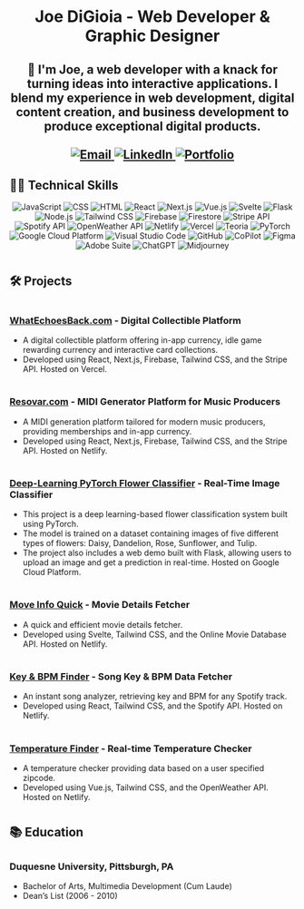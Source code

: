 ## <h1 align="center">Joe DiGioia - Web Developer & Graphic Designer</center>
<h2 align="center">
👋 I'm Joe, a web developer with a knack for turning ideas into interactive applications. I blend my experience in web development, digital content creation, and business development to produce exceptional digital products.

  <br />
  <br />
  <a href="mailto:joe.p.digioia@gmail.com">
    <img src="https://img.shields.io/badge/Email-D14836?style=for-the-badge&logo=gmail&logoColor=white" alt="Email">
  </a>
  <a href="https://www.linkedin.com/in/joe-digioia-420a9a2a/">
    <img src="https://img.shields.io/badge/LinkedIn-0077B5?style=for-the-badge&logo=linkedin&logoColor=white" alt="LinkedIn">
  </a>
  <a href="https://www.joedigioia.com">
    <img src="https://img.shields.io/badge/Portfolio-009688?style=for-the-badge&logo=google-chrome&logoColor=white" alt="Portfolio">
  </a>
</h2>
<h2>👨‍💻 Technical Skills</h2>  
<p align="center">
  <!-- Languages -->
  <img src="https://img.shields.io/badge/JavaScript-F7DF1E?style=for-the-badge&logo=javascript&logoColor=black" alt="JavaScript">
  <img src="https://img.shields.io/badge/CSS-1572B6?style=for-the-badge&logo=css3&logoColor=white" alt="CSS">
  <img src="https://img.shields.io/badge/HTML-E34F26?style=for-the-badge&logo=html5&logoColor=white" alt="HTML">
  
  <!-- Frameworks & Libraries -->
  <img src="https://img.shields.io/badge/React-61DAFB?style=for-the-badge&logo=react&logoColor=white" alt="React">
  <img src="https://img.shields.io/badge/Next.js-000000?style=for-the-badge&logo=next-dot-js&logoColor=white" alt="Next.js">
  <img src="https://img.shields.io/badge/Vue.js-4FC08D?style=for-the-badge&logo=vue-dot-js&logoColor=white" alt="Vue.js">
  <img src="https://img.shields.io/badge/Svelte-FF3E00?style=for-the-badge&logo=svelte&logoColor=white" alt="Svelte">
  <img src="https://img.shields.io/badge/Flask-000000?style=for-the-badge&logo=flask&logoColor=white" alt="Flask">
  <img src="https://img.shields.io/badge/Node.js-339933?style=for-the-badge&logo=node-dot-js&logoColor=white" alt="Node.js">
  <img src="https://img.shields.io/badge/Tailwind_CSS-38B2AC?style=for-the-badge&logo=tailwind-css&logoColor=white" alt="Tailwind CSS">
  
  <!-- Tools -->
  <img src="https://img.shields.io/badge/Firebase-FFCA28?style=for-the-badge&logo=firebase&logoColor=black" alt="Firebase">
  <img src="https://img.shields.io/badge/Firestore-007ACC?style=for-the-badge&logo=google-cloud&logoColor=white" alt="Firestore">
  <img src="https://img.shields.io/badge/Stripe-008CDD?style=for-the-badge&logo=stripe&logoColor=white" alt="Stripe API">
  <img src="https://img.shields.io/badge/Spotify-1DB954?style=for-the-badge&logo=spotify&logoColor=white" alt="Spotify API">
  <img src="https://img.shields.io/badge/OpenWeather-333333?style=for-the-badge&logo=openweather&logoColor=white" alt="OpenWeather API">
  <img src="https://img.shields.io/badge/Netlify-00C7B7?style=for-the-badge&logo=netlify&logoColor=white" alt="Netlify">
  <img src="https://img.shields.io/badge/Vercel-000000?style=for-the-badge&logo=vercel&logoColor=white" alt="Vercel">
  <img src="https://img.shields.io/badge/Teoria-4285F4?style=for-the-badge&logo=google&logoColor=white" alt="Teoria">
  <img src="https://img.shields.io/badge/PyTorch-EE4C2C?style=for-the-badge&logo=pytorch&logoColor=white" alt="PyTorch">
  <img src="https://img.shields.io/badge/Google_Cloud-4285F4?style=for-the-badge&logo=google-cloud&logoColor=white" alt="Google Cloud Platform">
  
  <!-- Software -->
  <img src="https://img.shields.io/badge/Visual_Studio_Code-007ACC?style=for-the-badge&logo=visual-studio-code&logoColor=white" alt="Visual Studio Code">
  <img src="https://img.shields.io/badge/GitHub-181717?style=for-the-badge&logo=github&logoColor=white" alt="GitHub">
  <img src="https://img.shields.io/badge/CoPilot-ffffff?style=for-the-badge&logo=github-copilot&logoColor=black" alt="CoPilot">
  <img src="https://img.shields.io/badge/Figma-F24E1E?style=for-the-badge&logo=figma&logoColor=white" alt="Figma">
  <img src="https://img.shields.io/badge/Adobe-FF0000?style=for-the-badge&logo=adobe&logoColor=white" alt="Adobe Suite">
  <img src="https://img.shields.io/badge/ChatGPT-000000?style=for-the-badge&logo=openai&logoColor=white" alt="ChatGPT">
  <img src="https://img.shields.io/badge/Midjourney-4B0082?style=for-the-badge&logoColor=white" alt="Midjourney">
</p>

# <h2>🛠️ Projects</h2>
# <h3><a target="blank" href="https://www.whatechoesback.com">WhatEchoesBack.com</a> - Digital Collectible Platform</h3>
- A digital collectible platform offering in-app currency, idle game rewarding currency and interactive card collections.
- Developed using React, Next.js, Firebase, Tailwind CSS, and the Stripe API. Hosted on Vercel.

# <h3><a target="blank" href="https://www.resovar.com">Resovar.com</a> - MIDI Generator Platform for Music Producers</h3>
- A MIDI generation platform tailored for modern music producers, providing memberships and in-app currency.
- Developed using React, Next.js, Firebase, Tailwind CSS, and the Stripe API. Hosted on Netlify.

# <h3><a target="blank" href="https://flowerpydemo.ue.r.appspot.com/">Deep-Learning PyTorch Flower Classifier</a> - Real-Time Image Classifier</h3>
- This project is a deep learning-based flower classification system built using PyTorch.
- The model is trained on a dataset containing images of five different types of flowers: Daisy, Dandelion, Rose, Sunflower, and Tulip. 
- The project also includes a web demo built with Flask, allowing users to upload an image and get a prediction in real-time. Hosted on Google Cloud Platform.

# <h3><a target="blank" href="https://jolly-faun-11653f.netlify.app/">Move Info Quick</a> - Movie Details Fetcher</h3>
- A quick and efficient movie details fetcher. 
- Developed using Svelte, Tailwind CSS, and the Online Movie Database API. Hosted on Netlify.

# <h3><a target="blank" href="https://transcendent-blancmange-418a93.netlify.app/">Key & BPM Finder</a> - Song Key & BPM Data Fetcher</h3>
- An instant song analyzer, retrieving key and BPM for any Spotify track.
- Developed using React, Tailwind CSS, and the Spotify API. Hosted on Netlify.

# <h3><a target="blank" href="https://jovial-sfogliatella-369c77.netlify.app/">Temperature Finder</a> - Real-time Temperature Checker</h3>
-  A temperature checker providing data based on a user specified zipcode.
-  Developed using Vue.js, Tailwind CSS, and the OpenWeather API. Hosted on Netlify.

# <h2>📚 Education</h2>
## <h3>Duquesne University, Pittsburgh, PA</h3>
- Bachelor of Arts, Multimedia Development (Cum Laude)
- Dean’s List (2006 - 2010)
<!---
WatchAce0/WatchAce0 is a ✨ special ✨ repository because its `README.md` (this file) appears on your GitHub profile.
You can click the Preview link to take a look at your changes.
--->
